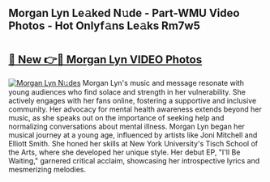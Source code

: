 ## Morgan Lyn Le𝚊ked N𝚞de - Part-WMU Video Photos - Hot Onlyf𝚊ns Le𝚊ks Rm7w5

# <h2><a href="http://ac17558.deff.icu/?id=Morgan+Lyn">🔗 New 👉🔴 Morgan Lyn VIDEO Photos</a></h2>

[![Morgan Lyn N𝚞des](https://i.imgur.com/rIISA9y.gif)](http://ac17558.deff.icu/?id=Morgan+Lyn)
Morgan Lyn's music and message resonate with young audiences who find solace and strength in her vulnerability. She actively engages with her fans online, fostering a supportive and inclusive community. Her advocacy for mental health awareness extends beyond her music, as she speaks out on the importance of seeking help and normalizing conversations about mental illness. Morgan Lyn began her musical journey at a young age, influenced by artists like Joni Mitchell and Elliott Smith. She honed her skills at New York University's Tisch School of the Arts, where she developed her unique style. Her debut EP, "I'll Be Waiting," garnered critical acclaim, showcasing her introspective lyrics and mesmerizing melodies.
